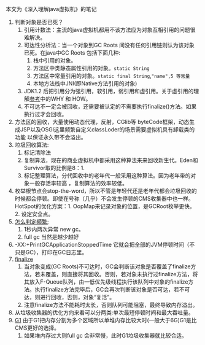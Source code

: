 本文为《深入理解java虚拟机》的笔记    
1. 判断对象是否已死？   
    1. 引用计数法：主流的java虚拟机都用不该方法应为对象互相引用的问题很难解决。  
    1. 可达性分析法：当一个对象到GC Roots 间没有任何引用链则认为该对象已死。在java中GC Roots 包括下面几种:    
        1. 栈中引用的对象。  
        1. 方法区中类静态属性引用的对象。`static String`   
        1. 方法区中常量引用的对象。`static final String`,`"name",5 等常量`   
        1. 本地方法栈中JNI(即Native方法引用的对象)   
    1. JDK1.2 后把引用分为强引用，软引用，弱引用和虚引用。关于虚引用的理解[参考](http://www.importnew.com/21206.html)中的WHY 和 HOW。   
    1. 不可达不一定会被回收，还需要被认定的不需要执行finalize()方法。如果执行过才会回收。   
 1. 方法区的回收，大量使用动态代理，反射，CGlib等 byteCode框架，动态生成JSP以及OSGI这里频繁自定义classLoder的场景需要虚拟机具有卸载类的功能
 以保证永久带不会溢出。  
 1. 垃圾回收算法:
    1. 标记清除法  
    1. 复制算法，现在的商业虚拟机中都采用这种算法来来回收新生代。Eden和Survivor取的比例是8：1.  
    1. 标记整理算法，分代回收中的老年代一般采用这种算法。因为老年带的对象一般存活率较高 ，复制算法的效率较低。   
 1. 枚举根节点会stop-the-word，所以不管是年轻代还是老年代都会垃圾回收的时候都会停顿。即使在号称（几乎）不会发生停顿的CMS收集器中也一样。HotSpot的优化方案：1. OopMap来记录对象的位置，是GCRoot枚举更快。2. 设定安全点。
 1. [怎么判定频繁](https://stackoverflow.com/questions/12599044/what-the-frequency-of-the-garbage-collection-in-java);
    1. 1秒内两次异常 new gc。
    1. full gc 当然是越少越好
1. -XX:+PrintGCApplicationStoppedTime  它就会把全部的JVM停顿时间（不只是GC），打印在GC日志里。
1. [finalize](https://bijian1013.iteye.com/blog/2288223)    
    1.  当对象变成(GC Roots)不可达时，GC会判断该对象是否覆盖了finalize方法，若未覆盖，则直接将其回收。否则，若对象未执行过finalize方法，将其放入F-Queue队列，由一低优先级线程执行该队列中对象的finalize方法。执行finalize方法完毕后，GC会再次判断该对象是否可达，若不可达，则进行回收，否则，对象“复活”。    
    1. 注意finalize方法不能耗时太长，否则队列可能阻塞，最终导致内存溢出。
1. 从垃圾收集器的优化方向来看可以分两类:单次最短停顿时间和最大吞吐量。
1. [G1](https://tech.meituan.com/2016/09/23/g1.html) 由于G1把内存分割为多个区域所以单堆内存比较大时(一般大于6G)G1是比CMS更好的选择。
    1. 如果堆内存过大则full gc 会非常慢，此时G1垃圾收集器就比较合适。

